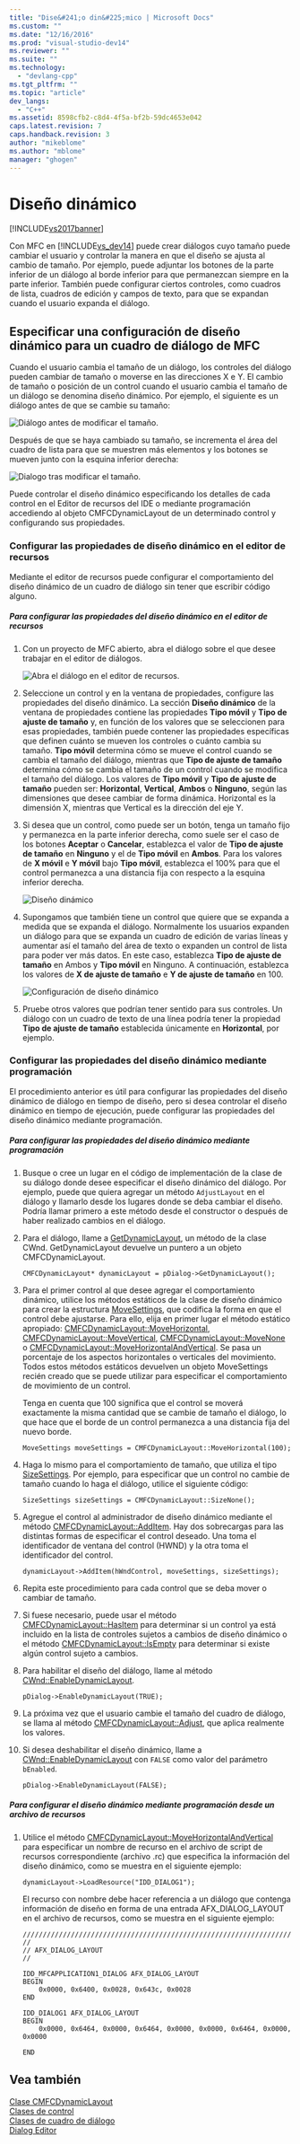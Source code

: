 ```yaml
---
title: "Dise&#241;o din&#225;mico | Microsoft Docs"
ms.custom: ""
ms.date: "12/16/2016"
ms.prod: "visual-studio-dev14"
ms.reviewer: ""
ms.suite: ""
ms.technology: 
  - "devlang-cpp"
ms.tgt_pltfrm: ""
ms.topic: "article"
dev_langs: 
  - "C++"
ms.assetid: 8598cfb2-c8d4-4f5a-bf2b-59dc4653e042
caps.latest.revision: 7
caps.handback.revision: 3
author: "mikeblome"
ms.author: "mblome"
manager: "ghogen"
---
```

# Dise&#241;o din&#225;mico
[!INCLUDE[vs2017banner](../assembler/inline/includes/vs2017banner.md)]

Con MFC en [!INCLUDE[vs_dev14](../ide/includes/vs_dev14_md.md)] puede crear diálogos cuyo tamaño puede cambiar el usuario y controlar la manera en que el diseño se ajusta al cambio de tamaño.  Por ejemplo, puede adjuntar los botones de la parte inferior de un diálogo al borde inferior para que permanezcan siempre en la parte inferior.  También puede configurar ciertos controles, como cuadros de lista, cuadros de edición y campos de texto, para que se expandan cuando el usuario expanda el diálogo.  
  
## Especificar una configuración de diseño dinámico para un cuadro de diálogo de MFC  
 Cuando el usuario cambia el tamaño de un diálogo, los controles del diálogo pueden cambiar de tamaño o moverse en las direcciones X e Y.  El cambio de tamaño o posición de un control cuando el usuario cambia el tamaño de un diálogo se denomina diseño dinámico.  Por ejemplo, el siguiente es un diálogo antes de que se cambie su tamaño:  
  
 ![Diálogo antes de modificar el tamaño.](../mfc/media/mfcdynamiclayout4.png "MFCDynamicLayout4")  
  
 Después de que se haya cambiado su tamaño, se incrementa el área del cuadro de lista para que se muestren más elementos y los botones se mueven junto con la esquina inferior derecha:  
  
 ![Dialogo tras modificar el tamaño.](../mfc/media/mfcdynamiclayout5.png "MFCDynamicLayout5")  
  
 Puede controlar el diseño dinámico especificando los detalles de cada control en el Editor de recursos del IDE o mediante programación accediendo al objeto CMFCDynamicLayout de un determinado control y configurando sus propiedades.  
  
### Configurar las propiedades de diseño dinámico en el editor de recursos  
 Mediante el editor de recursos puede configurar el comportamiento del diseño dinámico de un cuadro de diálogo sin tener que escribir código alguno.  
  
##### Para configurar las propiedades del diseño dinámico en el editor de recursos  
  
1.  Con un proyecto de MFC abierto, abra el diálogo sobre el que desee trabajar en el editor de diálogos.  
  
     ![Abra el diálogo en el editor de recursos.](../mfc/media/mfcdynamiclayout3.png "MFCDynamicLayout3")  
  
2.  Seleccione un control y en la ventana de propiedades, configure las propiedades del diseño dinámico.  La sección **Diseño dinámico** de la ventana de propiedades contiene las propiedades **Tipo móvil** y **Tipo de ajuste de tamaño** y, en función de los valores que se seleccionen para esas propiedades, también puede contener las propiedades específicas que definen cuánto se mueven los controles o cuánto cambia su tamaño.  **Tipo móvil**  determina cómo se mueve el control cuando se cambia el tamaño del diálogo, mientras que **Tipo de ajuste de tamaño** determina cómo se cambia el tamaño de un control cuando se modifica el tamaño del diálogo.  Los valores de **Tipo móvil** y **Tipo de ajuste de tamaño** pueden ser: **Horizontal**, **Vertical**, **Ambos** o **Ninguno**, según las dimensiones que desee cambiar de forma dinámica.  Horizontal es la dimensión X, mientras que Vertical es la dirección del eje Y.  
  
3.  Si desea que un control, como puede ser un botón, tenga un tamaño fijo y permanezca en la parte inferior derecha, como suele ser el caso de los botones **Aceptar** o **Cancelar**, establezca el valor de **Tipo de ajuste de tamaño** en **Ninguno** y el de **Tipo móvil** en **Ambos**.  Para los valores de **X móvil** e **Y móvil** bajo **Tipo móvil**, establezca el 100% para que el control permanezca a una distancia fija con respecto a la esquina inferior derecha.  
  
     ![Diseño dinámico](../mfc/media/mfcdynamiclayout1.png "MFCDynamicLayout1")  
  
4.  Supongamos que también tiene un control que quiere que se expanda a medida que se expanda el diálogo.  Normalmente los usuarios expanden un diálogo para que se expanda un cuadro de edición de varias líneas y aumentar así el tamaño del área de texto o expanden un control de lista para poder ver más datos.  En este caso, establezca **Tipo de ajuste de tamaño** en Ambos y **Tipo móvil** en Ninguno.  A continuación, establezca los valores de **X de ajuste de tamaño** e **Y de ajuste de tamaño** en 100.  
  
     ![Configuración de diseño dinámico](../mfc/media/mfcdynamiclayout2.png "MFCDynamicLayout2")  
  
5.  Pruebe otros valores que podrían tener sentido para sus controles.  Un diálogo con un cuadro de texto de una línea podría tener la propiedad **Tipo de ajuste de tamaño** establecida únicamente en **Horizontal**, por ejemplo.  
  
### Configurar las propiedades del diseño dinámico mediante programación  
 El procedimiento anterior es útil para configurar las propiedades del diseño dinámico de diálogo en tiempo de diseño, pero si desea controlar el diseño dinámico en tiempo de ejecución, puede configurar las propiedades del diseño dinámico mediante programación.  
  
##### Para configurar las propiedades del diseño dinámico mediante programación  
  
1.  Busque o cree un lugar en el código de implementación de la clase de su diálogo donde desee especificar el diseño dinámico del diálogo.  Por ejemplo, puede que quiera agregar un método `AdjustLayout` en el diálogo y llamarlo desde los lugares donde se deba cambiar el diseño.  Podría llamar primero a este método desde el constructor o después de haber realizado cambios en el diálogo.  
  
2.  Para el diálogo, llame a [GetDynamicLayout](../Topic/CWnd::GetDynamicLayout.md), un método de la clase CWnd.  GetDynamicLayout devuelve un puntero a un objeto CMFCDynamicLayout.  
  
    ```  
    CMFCDynamicLayout* dynamicLayout = pDialog->GetDynamicLayout();  
    ```  
  
3.  Para el primer control al que desee agregar el comportamiento dinámico, utilice los métodos estáticos de la clase de diseño dinámico para crear la estructura [MoveSettings](../Topic/CMFCDynamicLayout::MoveSettings%20Structure.md), que codifica la forma en que el control debe ajustarse.  Para ello, elija en primer lugar el método estático apropiado: [CMFCDynamicLayout::MoveHorizontal](../Topic/CMFCDynamicLayout::MoveHorizontal.md), [CMFCDynamicLayout::MoveVertical](../Topic/CMFCDynamicLayout::MoveVertical.md), [CMFCDynamicLayout::MoveNone](../Topic/CMFCDynamicLayout::MoveNone.md) o [CMFCDynamicLayout::MoveHorizontalAndVertical](../Topic/CMFCDynamicLayout::MoveHorizontalAndVertical.md).  Se pasa un porcentaje de los aspectos horizontales o verticales del movimiento.  Todos estos métodos estáticos devuelven un objeto MoveSettings recién creado que se puede utilizar para especificar el comportamiento de movimiento de un control.  
  
     Tenga en cuenta que 100 significa que el control se moverá exactamente la misma cantidad que se cambie de tamaño el diálogo, lo que hace que el borde de un control permanezca a una distancia fija del nuevo borde.  
  
    ```  
    MoveSettings moveSettings = CMFCDynamicLayout::MoveHorizontal(100);  
    ```  
  
4.  Haga lo mismo para el comportamiento de tamaño, que utiliza el tipo [SizeSettings](../Topic/CMFCDynamicLayout::SizeSettings%20Structure.md).  Por ejemplo, para especificar que un control no cambie de tamaño cuando lo haga el diálogo, utilice el siguiente código:  
  
    ```  
    SizeSettings sizeSettings = CMFCDynamicLayout::SizeNone();  
    ```  
  
5.  Agregue el control al administrador de diseño dinámico mediante el método [CMFCDynamicLayout::AddItem](../Topic/CMFCDynamicLayout::AddItem.md).  Hay dos sobrecargas para las distintas formas de especificar el control deseado.  Una toma el identificador de ventana del control \(HWND\) y la otra toma el identificador del control.  
  
    ```  
    dynamicLayout->AddItem(hWndControl, moveSettings, sizeSettings);  
    ```  
  
6.  Repita este procedimiento para cada control que se deba mover o cambiar de tamaño.  
  
7.  Si fuese necesario, puede usar el método [CMFCDynamicLayout::HasItem](../Topic/CMFCDynamicLayout::HasItem.md) para determinar si un control ya está incluido en la lista de controles sujetos a cambios de diseño dinámico o el método [CMFCDynamicLayout::IsEmpty](../Topic/CMFCDynamicLayout::IsEmpty.md) para determinar si existe algún control sujeto a cambios.  
  
8.  Para habilitar el diseño del diálogo, llame al método [CWnd::EnableDynamicLayout](../Topic/CWnd::EnableDynamicLayout.md).  
  
    ```  
    pDialog->EnableDynamicLayout(TRUE);  
    ```  
  
9. La próxima vez que el usuario cambie el tamaño del cuadro de diálogo, se llama al método [CMFCDynamicLayout::Adjust](../Topic/CMFCDynamicLayout::Adjust.md), que aplica realmente los valores.  
  
10. Si desea deshabilitar el diseño dinámico, llame a [CWnd::EnableDynamicLayout](../Topic/CWnd::EnableDynamicLayout.md) con `FALSE` como valor del parámetro `bEnabled`.  
  
    ```  
    pDialog->EnableDynamicLayout(FALSE);  
    ```  
  
##### Para configurar el diseño dinámico mediante programación desde un archivo de recursos  
  
1.  Utilice el método [CMFCDynamicLayout::MoveHorizontalAndVertical](../Topic/CMFCDynamicLayout::MoveHorizontalAndVertical.md) para especificar un nombre de recurso en el archivo de script de recursos correspondiente \(archivo .rc\) que especifica la información del diseño dinámico, como se muestra en el siguiente ejemplo:  
  
    ```  
    dynamicLayout->LoadResource("IDD_DIALOG1");  
    ```  
  
     El recurso con nombre debe hacer referencia a un diálogo que contenga información de diseño en forma de una entrada AFX\_DIALOG\_LAYOUT en el archivo de recursos, como se muestra en el siguiente ejemplo:  
  
    ```  
    /////////////////////////////////////////////////////////////////////////////  
    //  
    // AFX_DIALOG_LAYOUT  
    //  
  
    IDD_MFCAPPLICATION1_DIALOG AFX_DIALOG_LAYOUT  
    BEGIN  
        0x0000, 0x6400, 0x0028, 0x643c, 0x0028  
    END  
  
    IDD_DIALOG1 AFX_DIALOG_LAYOUT  
    BEGIN  
        0x0000, 0x6464, 0x0000, 0x6464, 0x0000, 0x0000, 0x6464, 0x0000, 0x0000  
  
    END  
    ```  
  
## Vea también  
 [Clase CMFCDynamicLayout](../mfc/reference/cmfcdynamiclayout-class.md)   
 [Clases de control](../mfc/control-classes.md)   
 [Clases de cuadro de diálogo](../mfc/dialog-box-classes.md)   
 [Dialog Editor](../mfc/dialog-editor.md)